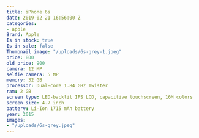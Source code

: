 ```yaml
---
title: iPhone 6s
date: 2019-02-21 16:56:00 Z
categories:
- apple
Brand: Apple
Is in stock: true
Is in sale: false
Thumbnail image: "/uploads/6s-grey-1.jpeg"
price: 800
old price: 900
camera: 12 MP
selfie camera: 5 MP
memory: 32 GB
processor: Dual-core 1.84 GHz Twister
ram: 2 GB
screen type: LED-backlit IPS LCD, capacitive touchscreen, 16M colors
screen size: 4.7 inch
battery: Li-Ion 1715 mAh battery
year: 2015
images:
- "/uploads/6s-grey.jpeg"
---
```


